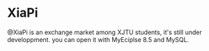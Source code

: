 # XiaPi
@XiaPi is an exchange market among XJTU students, it's still under developpment. you can open it with MyEciplse 8.5 and MySQL.

